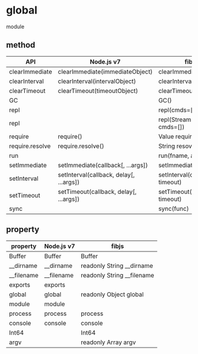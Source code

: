 # global

module

## method

|       API       |               Node.js v7                |            fibjs               |
|-----------------|-----------------------------------------|--------------------------------|
| clearImmediate  | clearImmediate(immediateObject)         | clearImmediate(t)              |
| clearInterval   | clearInterval(intervalObject)           | clearInterval(t)               |
| clearTimeout    | clearTimeout(timeoutObject)             | clearTimeout(t)                |
| GC              |                                         | GC()                           |
| repl            |                                         | repl(cmds=[])                  |
| repl            |                                         | repl(Stream out, cmds=[])      |
| require         | require()                               | Value require(id, base)        |
| require.resolve | require.resolve()                       | String resovle(id, base)       |
| run             |                                         | run(fname, argv=[])            |
| setImmediate    | setImmediate(callback[, ...args])       | setImmediate(callback)         |
| setInterval     | setInterval(callback, delay[, ...args]) | setInterval(callback, timeout) |
| setTimeout      | setTimeout(callback, delay[, ...args])  | setTimeout(callback, timeout)  |
| sync            |                                         | sync(func)                     |

## property

| property  | Node.js v7 |           fibjs            |
|-----------|----------- |----------------------------|
|Buffer     | Buffer     | Buffer                     |
|__dirname  | __dirname  | readonly String __dirname  |
|__filename | __filename | readonly String __filename |
|exports    | exports    |                            |
|global     | global     | readonly Object global     |
|module     | module     |                            |
|process    | process    | process                    |
|console    | console    | console                    |
|Int64      |            | Int64                      |
|argv       |            | readonly Array 	argv      |
